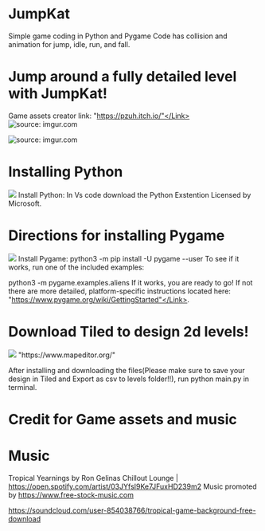 # JumpKat

Simple game coding in Python and Pygame
Code has collision and animation for jump, idle, run, and fall.
# Jump around a fully detailed level with JumpKat! 
Game assets creator link: <Link> "https://pzuh.itch.io/"</Link>
<img src="https://i.imgur.com/PVatOem.png" title="source: imgur.com" /></a>

<img src="https://i.imgur.com/0mtuT7P.png" title="source: imgur.com" /></a>

# Installing Python
<img src="https://code.visualstudio.com/assets/docs/python/tutorial/python-extension-marketplace.png"/>
Install Python: In Vs code download the Python Exstention Licensed by Microsoft.

# Directions for installing Pygame
<img src="https://www.pygame.org/images/logo_lofi.png"/>
Install Pygame: 
python3 -m pip install -U pygame --user
To see if it works, run one of the included examples:

python3 -m pygame.examples.aliens
If it works, you are ready to go! If not there are more detailed, platform-specific instructions located here: <Link>"https://www.pygame.org/wiki/GettingStarted"</Link>.

# Download Tiled to design 2d levels!

<img src="https://www.mapeditor.org/img/tiled-logo-header.png"/>

<Link>"https://www.mapeditor.org/"</Link>

After installing and downloading the files(Please make sure to save your design in Tiled and Export as csv to levels folder!!), run python main.py in terminal.

# Credit for Game assets and music
# Music
Tropical Yearnings by Ron Gelinas Chillout Lounge | https://open.spotify.com/artist/03JYfsI9Ke7JFuxHD239m2
Music promoted by https://www.free-stock-music.com

https://soundcloud.com/user-854038766/tropical-game-background-free-download


